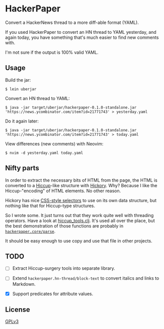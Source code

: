 # HackerPaper

Convert a HackerNews thread to a more diff-able format (YAML).

If you used HackerPaper to convert an HN thread to YAML yesterday, and again
today, you have something that's much easier to find new comments with.

I'm not sure if the output is 100% valid YAML.


## Usage

Build the jar:

    $ lein uberjar

Convert an HN thread to YAML:

    $ java -jar target/uberjar/hackerpaper-0.1.0-standalone.jar 'https://news.ycombinator.com/item?id=21771743' > yesterday.yaml

Do it again later:

    $ java -jar target/uberjar/hackerpaper-0.1.0-standalone.jar 'https://news.ycombinator.com/item?id=21771743' > today.yaml

View differences (new comments) with Neovim:

    $ nvim -d yesterday.yaml today.yaml


## Nifty parts

In order to extract the necessary bits of HTML from the page, the HTML is
converted to a [Hiccup](http://github.com/weavejester/hiccup)-like structure
with [Hickory](https://github.com/davidsantiago/hickory). Why? Because I like
the Hiccup-"encoding" of HTML elements. No other reason.

Hickory has nice [CSS-style selectors](https://github.com/davidsantiago/hickory#selectors)
to use on its own data structure, but nothing like that for Hiccup-type
structures.

So I wrote some. It just turns out that they work quite well with threading
operators. Have a look at
[hiccup_tools.clj](./src/hackerpaper/hiccup_tools.clj). It's used all over the
place, but the best demonstration of those functions are probably in
[`hackerpaper.core/parse`](https://github.com/walterl/hackerpaper/blob/e9edcece1fd9b4e77413bd46e71290cc491227be/src/hackerpaper/core.clj#L9).

It should be easy enough to use copy and use that file in other projects.


## TODO

* [ ] Extract Hiccup-surgery tools into separate library.
* [ ] Extend `hackerpaper.hn-thread/block-text` to convert italics and links to
  Markdown.
* [x] Support predicates for attribute values.


## License

[GPLv3](./LICENSE.md)
